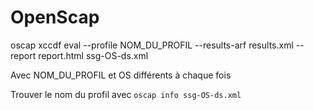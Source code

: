 # OpenScap

oscap xccdf eval --profile NOM_DU_PROFIL --results-arf results.xml --report report.html ssg-OS-ds.xml

Avec NOM_DU_PROFIL et OS différents à chaque fois

Trouver le nom du profil avec `oscap info ssg-OS-ds.xml`
